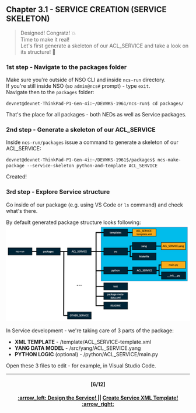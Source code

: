 ## Chapter 3.1 - SERVICE CREATION (SERVICE SKELETON)
> Designed! Congratz! :boom:  
> Time to make it real! <br>
> Let's first generate a skeleton of our ACL_SERVICE and take a look on its structure! :construction_worker:
  

### 1st step - Navigate to the packages folder
Make sure you're outside of NSO CLI and inside `ncs-run` directory.  
If you're still inside NSO (so `admin@ncs#` prompt) - type `exit`.  
Navigate then to the `packages` folder:
```
devnet@devnet-ThinkPad-P1-Gen-4i:~/DEVWKS-1961/ncs-run$ cd packages/
```
That's the place for all packages - both NEDs as well as Service packages.

### 2nd step - Generate a skeleton of our ACL_SERVICE
Inside `ncs-run/packages` issue a command to generate a skeleton of our ACL_SERVICE:
```
devnet@devnet-ThinkPad-P1-Gen-4i:~/DEVWKS-1961$/packages$ ncs-make-package --service-skeleton python-and-template ACL_SERVICE
```
Created! 

### 3rd step - Explore Service structure
Go inside of our package (e.g. using VS Code or `ls` command) and check what's there.

By default generated package structure looks following:
<img src="/readme/fulltopo.png"></img>

In Service development - we're taking care of 3 parts of the package:  
- <b>XML TEMPLATE</b> - /template/ACL_SERVICE-template.xml  
- <b>YANG DATA MODEL</b> - /src/yang/ACL_SERVICE.yang    
- <b>PYTHON LOGIC</b> (optional) - /python/ACL_SERVICE/main.py  

Open these 3 files to edit - for example, in Visual Studio Code.

---
<h4 align="center">[6/12]</h4>
<h4 align="center"> <a href="/readme/4.md"> :arrow_left: Design the Service! </a> || <a href="/readme/5a.md"> Create Service XML Template! :arrow_right: </a> </h4>
